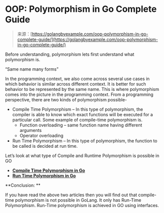 <!--yml
category: 未分类
date: 2024-10-13 06:01:20
-->

# OOP: Polymorphism in Go Complete Guide

> 来源：[https://golangbyexample.com/oop-polymorphism-in-go-complete-guide/](https://golangbyexample.com/oop-polymorphism-in-go-complete-guide/)

Before understanding, polymorphism lets first understand what polymorphism is. 

“Same name many forms”

In the programming context, we also come across several use cases in which behavior is similar across different context. It is better for such behavior to be represented by the same name. This is where polymorphism comes into the picture in the programming context. From a programming perspective, there are two kinds of polymorphism possible-

*   Compile Time Polymorphism – In this type of polymorphism, the compiler is able to know which exact functions will be executed for a particular call. Some example of compile-time polymorphism is.  
    *   Function overloading – same function name having different arguments
    *   Operator overloading 
*   Run Time Polymorphism – In this type of polymorphism, the function to be called is decided at run time.

Let’s look at what type of Compile and Runtime Polymorphism is possible in GO

*   **[Compile Time Polymorphism in Go](https://golangbyexample.com/compile-time-polymorphism-go)**
*   **[Run Time Polymorphism in Go](https://golangbyexample.com/runtime-polymorphism-go/)**

**Conclusion: **

If you have read the above two articles then you will find out that compile-time polymorphism is not possible in GoLang. It only has Run-Time Polymorphism. Run-Time polymorphism is achieved in GO using interfaces.
